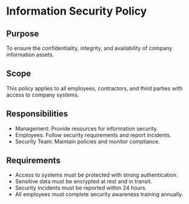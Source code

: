 # Information Security Policy

## Purpose
To ensure the confidentiality, integrity, and availability of company information assets.

## Scope
This policy applies to all employees, contractors, and third parties with access to company systems.

## Responsibilities
- Management: Provide resources for information security.
- Employees: Follow security requirements and report incidents. 
- Security Team: Maintain policies and monitor compliance.

## Requirements
- Access to systems must be protected with strong authentication.
- Sensitive data must be encrypted at rest and in transit.
- Security incidents must be reported within 24 hours.
- All employees must complete security awareness training annually.

